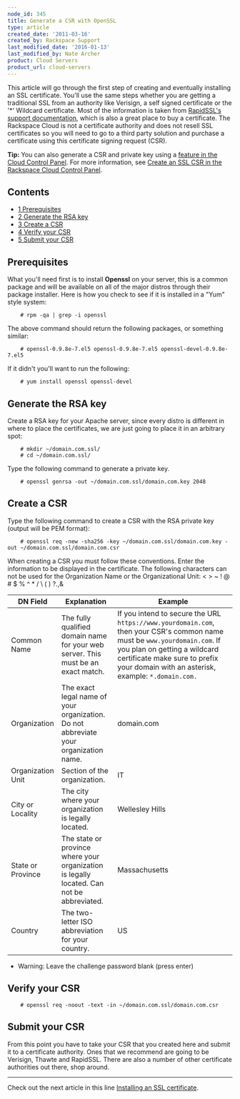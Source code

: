 ```yaml
---
node_id: 345
title: Generate a CSR with OpenSSL
type: article
created_date: '2011-03-16'
created_by: Rackspace Support
last_modified_date: '2016-01-13'
last_modified_by: Nate Archer
product: Cloud Servers
product_url: cloud-servers
---
```


This article will go through the first step of creating and eventually
installing an SSL certificate. You'll use the same steps whether you are
getting a traditional SSL from an authority like Verisign, a self signed
certificate or the '\*' Wildcard certificate. Most of the information is
taken from [RapidSSL's support
documentation](http://www.rapidssl.com/ssl-certificate-support/generate-csr/Apache2.htm),
which is also a great place to buy a certificate. The Rackspace Cloud is
not a certificate authority and does not resell SSL certificates so you
will need to go to a third party solution and purchase a certificate
using this certificate signing request (CSR).

**Tip:** You can also generate a CSR and private key using a [feature in
the Cloud Control Panel](https://csrgenerator.rackspace.com/). For more
information, see [Create an SSL CSR in the Rackspace Cloud Control
Panel](/how-to/create-a-csr-in-the-cloud-control-panel).

Contents
-----------

-   [1 Prerequisites](#Prerequisites)
-   [2 Generate the RSA key](#Generate_the_RSA_key)
-   [3 Create a CSR](#Create_a_CSR)
-   [4 Verify your CSR](#Verify_your_CSR)
-   [5 Submit your CSR](#Submit_your_CSR)

Prerequisites
-------------

What you'll need first is to install **Openssl** on your server, this is
a common package and will be available on all of the major distros
through their package installer. Here is how you check to see if it is
installed in a "Yum" style system:

        # rpm -qa | grep -i openssl

The above command should return the following packages, or something
similar:

        # openssl-0.9.8e-7.el5 openssl-0.9.8e-7.el5 openssl-devel-0.9.8e-7.el5

If it didn't you'll want to run the following:

        # yum install openssl openssl-devel

Generate the RSA key
--------------------------

Create a RSA key for your Apache server, since every distro is different
in where to place the certificates, we are just going to place it in an
arbitrary spot:

        # mkdir ~/domain.com.ssl/
        # cd ~/domain.com.ssl/

Type the following command to generate a private key.

        # openssl genrsa -out ~/domain.com.ssl/domain.com.key 2048

Create a CSR
------------

Type the following command to create a CSR with the RSA private key
(output will be PEM format):

        # openssl req -new -sha256 -key ~/domain.com.ssl/domain.com.key -out ~/domain.com.ssl/domain.com.csr

When creating a CSR you must follow these conventions. Enter the
information to be displayed in the certificate. The following characters
can not be used for the Organization Name or the Organizational Unit: \<
\> \~ ! @ \# \$ % \^ \* / \\ ( ) ?.,&

| DN Field | Explanation | Example |
| -------- | ----------- | ------- |
| Common Name | The fully qualified domain  name for your web  server. This must be an  exact match. | If you intend to secure the URL `https://www.yourdomain.com`, then  your CSR's common name must be `www.yourdomain.com`. If you plan on  getting a wildcard certificate make sure to prefix your domain with an  asterisk, example: `*.domain.com.` |
| Organization | The exact legal name of your organization. Do not abbreviate your organization name. | domain.com |
| Organization Unit | Section of the organization. | IT |
| City or Locality | The city where your organization is legally  located. | Wellesley Hills |
| State or Province | The state or province where your organization  is legally located. Can not be abbreviated. | Massachusetts |
| Country | The two-letter ISO abbreviation for your  country. | US |

-   Warning: Leave the challenge password blank (press enter)

Verify your CSR
---------------

        # openssl req -noout -text -in ~/domain.com.ssl/domain.com.csr

Submit your CSR
---------------

From this point you have to take your CSR that you created here and
submit it to a certificate authority. Ones that we recommend are going
to be Verisign, Thawte and RapidSSL. There are also a number of other
certificate authorities out there, shop around.

* * * * *

Check out the next article in this line [Installing an SSL
certificate](/knowledge_center/index.php/Installing_an_SSL_certificate "Installing an SSL certificate").
